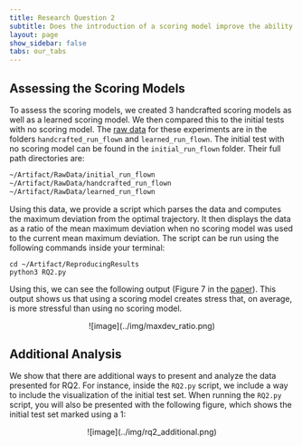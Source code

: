 ```yaml
---
title: Research Question 2
subtitle: Does the introduction of a scoring model improve the ability to generate stressful trajectories?
layout: page
show_sidebar: false
tabs: our_tabs
---
```


## Assessing the Scoring Models

To assess the scoring models, we created 3 handcrafted scoring models as well as a learned scoring model. We then compared this to the initial tests with no scoring model. The [raw data](../raw-data/) for these experiments are in the folders `handcrafted_run_flown` and `learned_run_flown`. The initial test with no scoring model can be found in the `initial_run_flown` folder. Their full path directories are:

```bash
~/Artifact/RawData/initial_run_flown
~/Artifact/RawData/handcrafted_run_flown
~/Artifact/RawData/learned_run_flown
```

Using this data, we provide a script which parses the data and computes the maximum deviation from the optimal trajectory. It then displays the data as a ratio of the mean maximum deviation when no scoring model was used to the current mean maximum deviation. The script can be run using the following commands inside your terminal:

```
cd ~/Artifact/ReproducingResults
python3 RQ2.py
```

Using this, we can see the following output (Figure 7 in the [paper](../paper/)). This output shows us that using a scoring model creates stress that, on average, is more stressful than using no scoring model.

<div style="text-align:center" markdown="1">
![image](../img/maxdev_ratio.png)
</div>

## Additional Analysis

We show that there are additional ways to present and analyze the data presented for RQ2. For instance, inside the `RQ2.py` script, we include a way to include the visualization of the initial test set. When running the `RQ2.py` script, you will also be presented with the following figure, which shows the initial test set marked using a 1:

<div style="text-align:center" markdown="1">
![image](../img/rq2_additional.png)
</div>
